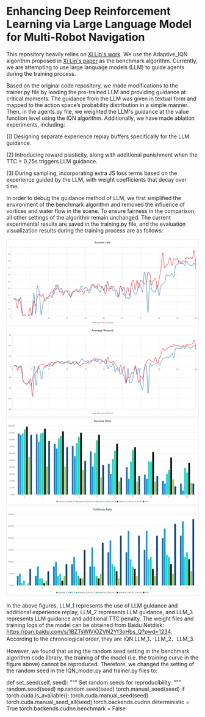 # Enhancing Deep Reinforcement Learning via Large Language Model for Multi-Robot Navigation 

This repository heavily relies on [Xi Lin's work](https://github.com/RobustFieldAutonomyLab/Multi_Robot_Distributional_RL_Navigation). We use the Adaptive_IQN algorithm proposed in [Xi Lin's paper](https://arxiv.org/abs/2402.11799) as the benchmark algorithm. Currently, we are attempting to use large language models (LLM) to guide agents during the training process.

Based on the original code repository, we made modifications to the trainer.py file by loading the pre-trained LLM and providing guidance at critical moments. The guidance from the LLM was given in textual form and mapped to the action space’s probability distribution in a simple manner. Then, in the agents.py file, we weighted the LLM's guidance at the value function level using the IQN algorithm. Additionally, we have made ablation experiments, including:

(1) Designing separate experience replay buffers specifically for the LLM guidance.

(2) Introducing reward plasticity, along with additional punishment when the TTC = 0.25s triggers LLM guidance.

(3) During sampling, incorporating extra JS loss terms based on the experience guided by the LLM, with weight coefficients that decay over time.

In order to debug the guidance method of LLM, we first simplified the environment of the benchmark algorithm and removed the influence of vortices and water flow in the scene. To ensure fairness in the comparison, all other settings of the algorithm remain unchanged. The current experimental results are saved in the training.py file, and the evaluation visualization results during the training process are as follows:

![success_rate_evaluate](image/success_rate_evaluate.png)
![average_reward_evaluate](image/average_reward_evaluate.png)
![success_rate_test](image/success_rate_test.png)
![collision_rate_test](image/collision_rate_test.png)

In the above figures, LLM_1 represents the use of LLM guidance and additional experience replay, LLM_2 represents LLM guidance, and LLM_3 represents LLM guidance and additional TTC penalty. The weight files and training logs of the model can be obtained from Baidu Netdisk: https://pan.baidu.com/s/1BZTsWlViOZVN2Yf3oHbs_Q?pwd=1234. According to the chronological order, they are IQN LLM_1、LLM_2、LLM_3.

However, we found that using the random seed setting in the benchmark algorithm code library, the training of the model (i.e. the training curve in the figure above) cannot be reproduced. Therefore, we changed the setting of the random seed in the IQN_model.py and trainer.py files to:

def set_seed(self, seed):
    """
    Set random seeds for reproducibility.
    """
    random.seed(seed)
    np.random.seed(seed)
    torch.manual_seed(seed)
    if torch.cuda.is_available():
        torch.cuda.manual_seed(seed)
        torch.cuda.manual_seed_all(seed)
        torch.backends.cudnn.deterministic = True
        torch.backends.cudnn.benchmark = False

